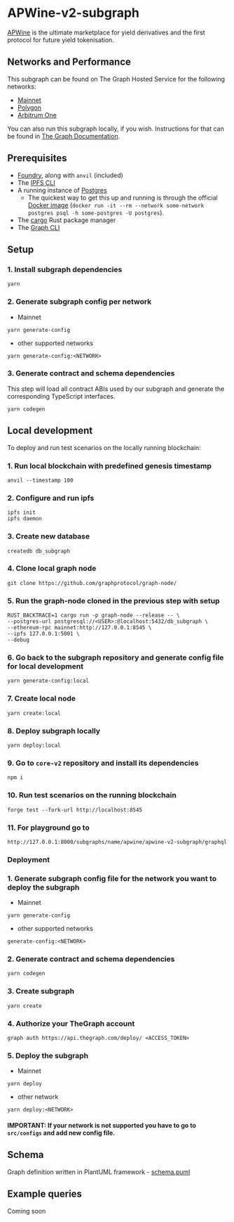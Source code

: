 # APWine-v2-subgraph

[APWine](https://www.apwine.fi/) is the ultimate marketplace for yield derivatives and the first protocol for future yield tokenisation.

## Networks and Performance

This subgraph can be found on The Graph Hosted Service for the following networks:

-   [Mainnet](https://thegraph.com/hosted-service/subgraph/apwine/apwine-v2-subgraph)
-   [Polygon](https://thegraph.com/hosted-service/subgraph/apwine/apwine-v2-subgraph-polygon)
-   [Arbitrum One](https://thegraph.com/hosted-service/subgraph/apwine/apwine-v2-subgraph-arbitrum)

You can also run this subgraph locally, if you wish. Instructions for that can be found in [The Graph Documentation](https://thegraph.com/docs/en/cookbook/quick-start/).

## Prerequisites

-   [Foundry](https://getfoundry.sh/), along with `anvil` (included)
-   The [IPFS CLI](https://docs.ipfs.tech/install/command-line/)
-   A running instance of [Postgres](https://www.postgresql.org/docs/current/server-start.html)
    -   The quickest way to get this up and running is through the official [Docker image](https://hub.docker.com/_/postgres) (`docker run -it --rm --network some-network postgres psql -h some-postgres -U postgres`).
-   The [cargo](https://doc.rust-lang.org/cargo/getting-started/installation.html) Rust package manager
-   The [Graph CLI](https://thegraph.com/docs/en/cookbook/quick-start/)

## Setup

### 1. Install subgraph dependencies

```properties
yarn
```

### 2. Generate subgraph config per network

-   Mainnet

```properties
yarn generate-config
```

-   other supported networks

```properties
yarn generate-config:<NETWORK>
```

### 3. Generate contract and schema dependencies

This step will load all contract ABIs used by our subgraph and generate the corresponding TypeScript interfaces.

```properties
yarn codegen
```

## Local development

To deploy and run test scenarios on the locally running blockchain:

### 1. Run local blockchain with predefined genesis timestamp

```properties
anvil --timestamp 100
```

### 2. Configure and run ipfs

```properties
ipfs init
ipfs daemon
```

### 3. Create new database

```properties
createdb db_subgraph
```

### 4. Clone local graph node

```properties
git clone https://github.com/graphprotocol/graph-node/
```

### 5. Run the graph-node cloned in the previous step with setup

```properties
RUST_BACKTRACE=1 cargo run -p graph-node --release -- \
--postgres-url postgresql://<USER>:@localhost:5432/db_subgraph \
--ethereum-rpc mainnet:http://127.0.0.1:8545 \
--ipfs 127.0.0.1:5001 \
--debug
```

### 6. Go back to the subgraph repository and generate config file for local development

```properties
yarn generate-config:local
```

### 7. Create local node

```properties
yarn create:local
```

### 8. Deploy subgraph locally

```properties
yarn deploy:local
```

### 9. Go to `core-v2` repository and install its dependencies

```properties
npm i
```

### 10. Run test scenarios on the running blockchain

```properties
forge test --fork-url http://localhost:8545
```

### 11. For playground go to

```properties
http://127.0.0.1:8000/subgraphs/name/apwine/apwine-v2-subgraph/graphql
```

### Deployment

### 1. Generate subgraph config file for the network you want to deploy the subgraph

-   Mainnet

```properties
yarn generate-config
```

-   other supported networks

```properties
generate-config:<NETWORK>
```

### 2. Generate contract and schema dependencies

```properties
yarn codegen
```

### 3. Create subgraph

```properties
yarn create
```

### 4. Authorize your TheGraph account

```properties
graph auth https://api.thegraph.com/deploy/ <ACCESS_TOKEN>
```

### 5. Deploy the subgraph

-   Mainnet

```properties
yarn deploy
```

-   other network

```properties
yarn deploy:<NETWORK>
```

#### IMPORTANT: If your network is not supported you have to go to `src/configs` and add new config file.

## Schema
Graph definition written in PlantUML framework -  [schema.puml](schema.puml)

## Example queries

Coming soon

```

```

